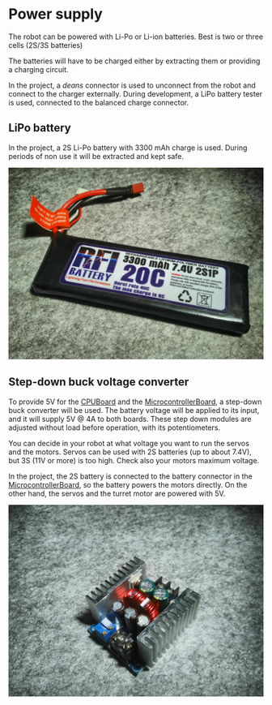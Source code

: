 # Power supply

The robot can be powered with Li-Po or Li-ion batteries. Best is two or three cells (2S/3S batteries)

The batteries will have to be charged either by extracting them or providing a charging circuit.

In the project, a *deans* connector is used to unconnect from the robot and connect to the charger externally. During development, a LiPo battery tester is used, connected to the balanced charge connector.

## LiPo battery

In the project, a 2S Li-Po battery with 3300 mAh charge is used. During periods of non use it will be extracted and kept safe.

![LiPoBattery](images/LiPoBattery.jpeg)

## Step-down buck voltage converter

To provide 5V for the [CPUBoard](3_CPUBoard.md) and the [MicrocontrollerBoard](2_MicrocontrollerBoard.md), a step-down buck converter will be used. The battery voltage will be applied to its input, and it will supply 5V @ 4A to both boards. These step down modules are adjusted without load before operation, with its potentiometers.

You can decide in your robot at what voltage you want to run the servos and the motors. Servos can be used with 2S batteries (up to about 7.4V), but 3S (11V or more) is too high. Check also your motors maximum voltage.

In the project, the 2S battery is connected to the battery connector in the [MicrocontrollerBoard](2_MicrocontrollerBoard.md), so the battery powers the motors directly. On the other hand, the servos and the turret motor are powered with 5V.

![StepDownBuckConverter](images/StepDownBuckConverter.jpeg)

